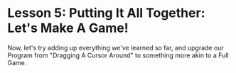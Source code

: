 # Lesson 5: Putting It All Together: Let's Make A Game!

Now, let's try adding up everything we've learned so far, and upgrade our Program from "Dragging A Cursor Around" to something more akin to a Full Game.
